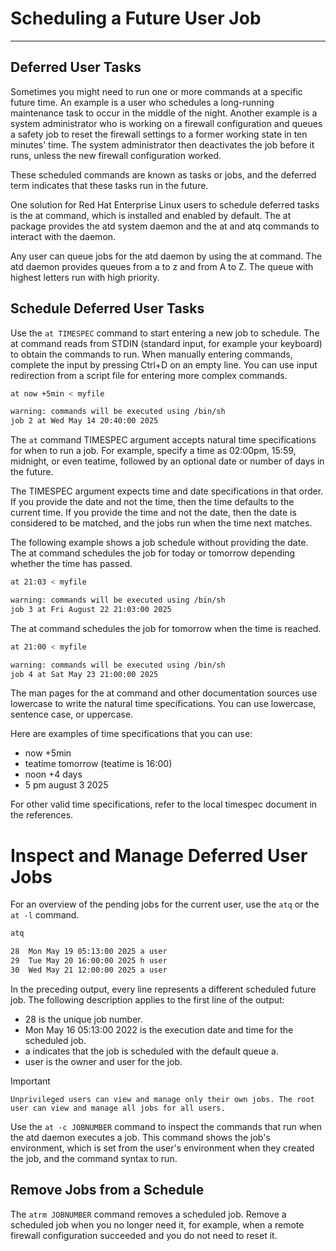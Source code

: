 # Scheduling a Future User Job
---

## Deferred User Tasks

Sometimes you might need to run one or more commands at a specific future time. An example is a user who schedules a long-running maintenance task to occur in the middle of the night. Another example is a system administrator who is working on a firewall configuration and queues a safety job to reset the firewall settings to a former working state in ten minutes' time. The system administrator then deactivates the job before it runs, unless the new firewall configuration worked.

These scheduled commands are known as tasks or jobs, and the deferred term indicates that these tasks run in the future.

One solution for Red Hat Enterprise Linux users to schedule deferred tasks is the at command, which is installed and enabled by default. The at package provides the atd system daemon and the at and atq commands to interact with the daemon.

Any user can queue jobs for the atd daemon by using the at command. The atd daemon provides queues from a to z and from A to Z. The queue with highest letters run with high priority.

## Schedule Deferred User Tasks

Use the `at TIMESPEC` command to start entering a new job to schedule. The at command reads from STDIN (standard input, for example your keyboard) to obtain the commands to run. When manually entering commands, complete the input by pressing Ctrl+D on an empty line. You can use input redirection from a script file for entering more complex commands.

```bash
at now +5min < myfile
```
```bash
warning: commands will be executed using /bin/sh
job 2 at Wed May 14 20:40:00 2025
```

The `at` command TIMESPEC argument accepts natural time specifications for when to run a job. For example, specify a time as 02:00pm, 15:59, midnight, or even teatime, followed by an optional date or number of days in the future.

The TIMESPEC argument expects time and date specifications in that order. If you provide the date and not the time, then the time defaults to the current time. If you provide the time and not the date, then the date is considered to be matched, and the jobs run when the time next matches.

The following example shows a job schedule without providing the date. The at command schedules the job for today or tomorrow depending whether the time has passed.

```bash
at 21:03 < myfile
```
```bash
warning: commands will be executed using /bin/sh
job 3 at Fri August 22 21:03:00 2025
```
The at command schedules the job for tomorrow when the time is reached.

```bash
at 21:00 < myfile
```
```bash
warning: commands will be executed using /bin/sh
job 4 at Sat May 23 21:00:00 2025
```

The man pages for the at command and other documentation sources use lowercase to write the natural time specifications. You can use lowercase, sentence case, or uppercase.

Here are examples of time specifications that you can use:

- now +5min
- teatime tomorrow (teatime is 16:00)
- noon +4 days
- 5 pm august 3 2025

For other valid time specifications, refer to the local timespec document in the references.

# Inspect and Manage Deferred User Jobs

For an overview of the pending jobs for the current user, use the `atq` or the `at -l` command.

```bash
atq
```

```bash
28  Mon May 19 05:13:00 2025 a user
29  Tue May 20 16:00:00 2025 h user
30  Wed May 21 12:00:00 2025 a user
```

In the preceding output, every line represents a different scheduled future job. The following description applies to the first line of the output:

- 28 is the unique job number.
- Mon May 16 05:13:00 2022 is the execution date and time for the scheduled job.
- a indicates that the job is scheduled with the default queue a.
- user is the owner and user for the job.

Important

    Unprivileged users can view and manage only their own jobs. The root user can view and manage all jobs for all users.

Use the `at -c JOBNUMBER` command to inspect the commands that run when the atd daemon executes a job. This command shows the job's environment, which is set from the user's environment when they created the job, and the command syntax to run.

## Remove Jobs from a Schedule

The `atrm JOBNUMBER` command removes a scheduled job. Remove a scheduled job when you no longer need it, for example, when a remote firewall configuration succeeded and you do not need to reset it.